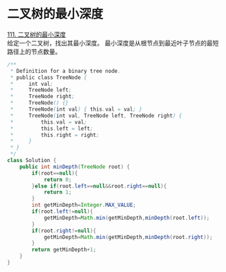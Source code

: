 # 二叉树的最小深度
[111. 二叉树的最小深度](https://leetcode.cn/problems/minimum-depth-of-binary-tree/description/)  
给定一个二叉树，找出其最小深度。
最小深度是从根节点到最近叶子节点的最短路径上的节点数量。
```java
/**
 * Definition for a binary tree node.
 * public class TreeNode {
 *     int val;
 *     TreeNode left;
 *     TreeNode right;
 *     TreeNode() {}
 *     TreeNode(int val) { this.val = val; }
 *     TreeNode(int val, TreeNode left, TreeNode right) {
 *         this.val = val;
 *         this.left = left;
 *         this.right = right;
 *     }
 * }
 */
class Solution {
    public int minDepth(TreeNode root) {
        if(root==null){
            return 0;
        }else if(root.left==null&&root.right==null){
            return 1;
        }
        int getMinDepth=Integer.MAX_VALUE;
        if(root.left!=null){
            getMinDepth=Math.min(getMinDepth,minDepth(root.left));
        }
        if(root.right!=null){
            getMinDepth=Math.min(getMinDepth,minDepth(root.right));
        }
        return getMinDepth+1;
    }
}
```